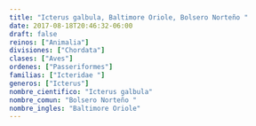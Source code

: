 ```yaml
---
title: "Icterus galbula, Baltimore Oriole, Bolsero Norteño "
date: 2017-08-18T20:46:32-06:00
draft: false
reinos: ["Animalia"]
divisiones: ["Chordata"]
clases: ["Aves"]
ordenes: ["Passeriformes"]
familias: ["Icteridae "]
generos: ["Icterus"]
nombre_cientifico: "Icterus galbula"
nombre_comun: "Bolsero Norteño "
nombre_ingles: "Baltimore Oriole"
---
```

